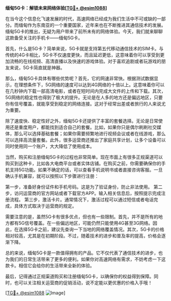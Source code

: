 **缅甸5G卡：解锁未来网络体验[[TG💪+ @esim1088](https://t.me/s/esim1088)]**

在当今这个信息化飞速发展的时代，高速网络已经成为我们生活中不可或缺的一部分。而缅甸作为东南亚的一个重要国家，近年来也在不断推进其通信技术的发展。缅甸5G卡的推出，无疑为用户带来了前所未有的网络体验。今天，我们就来聊聊这款备受关注的手机卡——缅甸5G卡。

首先，什么是5G卡？简单来说，5G卡就是支持第五代移动通信技术的SIM卡。与传统的4G卡相比，5G卡不仅速度更快，而且延迟更低，这意味着你可以享受到更加流畅的在线视频、高清直播以及快速的游戏体验。对于喜欢追剧或者玩游戏的朋友来说，5G卡简直就是神器。

那么，缅甸5G卡具体有哪些优势呢？首先，它的网速非常快。根据测试数据显示，在理想条件下，5G网络的速度可以达到4G网络的十倍以上。这意味着你可以在几秒钟内下载一部高清电影，或者在短时间内完成大文件的上传和下载。其次，5G网络的稳定性也得到了极大的提升。无论是在人多的地方还是偏远地区，只要你有信号覆盖，就能享受到稳定的网络连接。这对于经常出差或者旅行的人来说尤为重要。

除了速度快、稳定性好之外，缅甸5G卡还提供了丰富的套餐选择。无论是日常使用还是重度用户，都能找到适合自己的套餐。比如，如果你只是偶尔刷刷社交媒体，那么可以选择基础套餐；如果你需要频繁地进行视频会议或者在线游戏，那么可以选择高流量套餐。此外，很多运营商还推出了家庭共享计划，让多个设备可以同时使用同一个账户，大大降低了使用成本。

当然，购买和注册缅甸5G卡的过程也非常简单。现在市面上有很多正规渠道可以购买到这种卡，比如各大电商平台或者实体店铺。在购买之前，你需要确保你的手机支持5G功能。如果不确定的话，可以查看手机说明书或者直接咨询客服。一旦确认手机兼容，就可以按照以下步骤进行注册：

第一步，准备好身份证件和手机号码。这是为了验证身份，防止非法使用。
第二步，访问运营商的官方网站或者下载官方APP。输入相关信息后，按照提示完成注册流程。
第三步，激活卡片。通常情况下，激活过程可以通过短信或者电话完成，具体方式取决于运营商的规定。

需要注意的是，虽然5G卡有很多优点，但也有一些限制。首先，并不是所有的地方都有5G信号覆盖。在一些偏远地区，可能仍然只能使用4G甚至3G网络。因此，在选择5G卡之前，建议先查询一下当地的网络覆盖情况。其次，5G卡的价格相对较高，尤其是在初期阶段。不过，随着技术的进步和普及率的提高，价格会逐渐下降。

总的来说，缅甸5G卡是一款值得拥有的产品。它不仅代表了通信技术的进步，也为我们的日常生活带来了更多的便利。如果你对高速网络有需求，不妨考虑一下这款卡。相信它会给你的生活带来全新的体验。

最后，记得通过正规渠道购买和注册缅甸5G卡，以确保你的权益得到保障。同时，也可以关注相关运营商的促销活动，说不定能以更优惠的价格入手哦！

[[TG💪+ @esim1088](https://t.me/s/esim1088) ![Image](https://i.postimg.cc/4NQfJmqS/Snipaste-2025-05-13-00-14-12.png)]